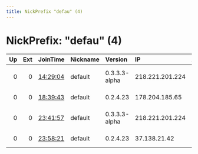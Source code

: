 ```yaml
---
title: NickPrefix "defau" (4)
---
```


# NickPrefix: "defau" (4)

|   Up |   Ext | JoinTime                                                                                            | Nickname   | Version       | IP              | AS                               | CC   |   ORp |   Dirp | OS      | Contact   |   eFamMembers |
|-----:|------:|:----------------------------------------------------------------------------------------------------|:-----------|:--------------|:----------------|:---------------------------------|:-----|------:|-------:|:--------|:----------|--------------:|
|    0 |     0 | [14:29:04](https://metrics.torproject.org/rs.html#details/67CF0F7C2D3BFE15ED2E9B08A4CA9F887A967B00) | default    | 0.3.3.3-alpha | 218.221.201.224 | So-net Entertainment Corporation | jp   | 32912 |      0 | Windows | None      |             1 |
|    0 |     0 | [18:39:43](https://metrics.torproject.org/rs.html#details/41A8667849274A35BD036F95E20430A5BBCCFD97) | default    | 0.2.4.23      | 178.204.185.65  | Ojsc oao Tattelecom              | ru   |   443 |   9030 | Windows | None      |             1 |
|    0 |     0 | [23:41:57](https://metrics.torproject.org/rs.html#details/0661CADB6C1D5BD56D5BA0EA297831D85C076CB1) | default    | 0.3.3.3-alpha | 218.221.201.224 | So-net Entertainment Corporation | jp   | 32912 |      0 | Windows | None      |             1 |
|    0 |     0 | [23:58:21](https://metrics.torproject.org/rs.html#details/2EAB44D1F13DAB7CED6FCB4C076CF4B12B14AAD4) | default    | 0.2.4.23      | 37.138.21.42    | EWE-Tel GmbH                     | de   |   443 |   9030 | Windows | None      |             1 |
